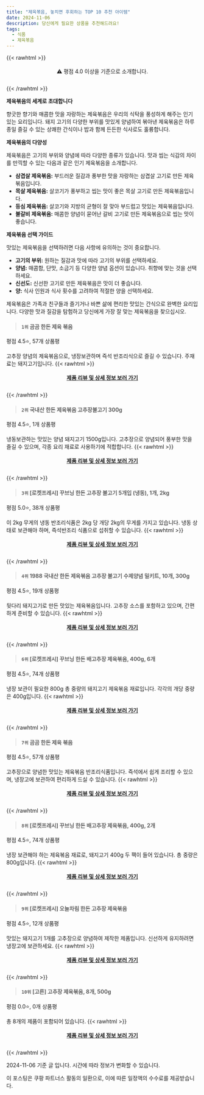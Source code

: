 ```yaml
---
title: "제육볶음, 놓치면 후회하는 TOP 10 추천 아이템"
date: 2024-11-06
description: 당신에게 필요한 상품을 추천해드려요!
tags:
  - 식품
  - 제육볶음
---
```

{{< rawhtml >}}<div class="toc" style="text-align: center; height: 50px; line-height: 2;">  <p>⚠️ 평점 4.0 이상을 기준으로 소개합니다.<br></p></div> {{< /rawhtml >}}

**제육볶음의 세계로 초대합니다**

향긋한 향기와 매콤한 맛을 자랑하는 제육볶음은 우리의 식탁을 풍성하게 해주는 인기 있는 요리입니다. 돼지 고기의 다양한 부위를 맛있게 양념하여 볶아낸 제육볶음은 하루 종일 즐길 수 있는 상쾌한 간식이나 밥과 함께 든든한 식사로도 훌륭합니다.

**제육볶음의 다양성**

제육볶음은 고기의 부위와 양념에 따라 다양한 종류가 있습니다. 맛과 씹는 식감의 차이를 만끽할 수 있는 다음과 같은 인기 제육볶음을 소개합니다.

* **삼겹살 제육볶음:** 부드러운 질감과 풍부한 맛을 자랑하는 삼겹살 고기로 만든 제육볶음입니다.
* **목살 제육볶음:** 살코기가 풍부하고 씹는 맛이 좋은 목살 고기로 만든 제육볶음입니다.
* **등심 제육볶음:** 살코기와 지방의 균형이 잘 맞아 부드럽고 맛있는 제육볶음입니다.
* **불갈비 제육볶음:** 매콤한 양념이 묻어난 갈비 고기로 만든 제육볶음으로 씹는 맛이 좋습니다.

**제육볶음 선택 가이드**

맛있는 제육볶음을 선택하려면 다음 사항에 유의하는 것이 중요합니다.

* **고기의 부위:** 원하는 질감과 맛에 따라 고기의 부위를 선택하세요.
* **양념:** 매콤함, 단맛, 소금기 등 다양한 양념 옵션이 있습니다. 취향에 맞는 것을 선택하세요.
* **신선도:** 신선한 고기로 만든 제육볶음은 맛이 더 좋습니다.
* **양:** 식사 인원과 식사 횟수를 고려하여 적절한 양을 선택하세요.

제육볶음은 가족과 친구들과 즐기거나 바쁜 삶에 편리한 맛있는 간식으로 완벽한 요리입니다. 다양한 맛과 질감을 탐험하고 당신에게 가장 잘 맞는 제육볶음을 찾으십시오.


>#### `1위` 곰곰 한돈 제육 볶음
평점 4.5⭐, 57개 상품평

고추장 양념의 제육볶음으로, 냉장보관하며 즉석 반조리식으로 즐길 수 있습니다. 주재료는 돼지고기입니다.
{{< rawhtml >}}<div class="toc" style="text-align: center; height: 50px; line-height: 2;"><p><b><a href="https://link.coupang.com/re/AFFSDP?lptag=AF5033054&pageKey=1465326735&itemId=2520044703&vendorItemId=70512939949&traceid=V0-153-31beb2030d336e22&requestid=20241106141014868321719127&token=31850C%7CMIXED">제품 리뷰 및 상세 정보 보러 가기</a></b><br></p> </div>{{< /rawhtml >}}

>#### `2위` 국내산 한돈  제육볶음 고추장불고기 300g
평점 4.5⭐, 1개 상품평

냉동보관하는 맛있는 양념 돼지고기 1500g입니다. 고추장으로 양념되어 풍부한 맛을 즐길 수 있으며, 각종 요리 재료로 사용하기에 적합합니다.
{{< rawhtml >}}<div class="toc" style="text-align: center; height: 50px; line-height: 2;"><p><b><a href="https://link.coupang.com/re/AFFSDP?lptag=AF5033054&pageKey=7265708187&itemId=18515078200&vendorItemId=73662773401&traceid=V0-153-bb669cf4cf3e7167&requestid=20241106141014868321719127&token=31850C%7CMIXED">제품 리뷰 및 상세 정보 보러 가기</a></b><br></p> </div>{{< /rawhtml >}}

>#### `3위` [로켓프레시] 꾸브닝 한돈 고추장 불고기 5개입 (냉동), 1개, 2kg
평점 5.0⭐, 38개 상품평

이 2kg 무게의 냉동 반조리식품은 2kg 당 개당 2kg의 무게를 가지고 있습니다. 냉동 상태로 보관해야 하며, 즉석반조리 식품으로 섭취할 수 있습니다.
{{< rawhtml >}}<div class="toc" style="text-align: center; height: 50px; line-height: 2;"><p><b><a href="https://link.coupang.com/re/AFFSDP?lptag=AF5033054&pageKey=8252170325&itemId=23759531436&vendorItemId=90783958092&traceid=V0-153-35ff7fd7415fe08f&clickBeacon=6832b700-9bfd-11ef-b0d5-f07a753710b3%7E3&requestid=20241106141014868321719127&token=31850C%7CMIXED">제품 리뷰 및 상세 정보 보러 가기</a></b><br></p> </div>{{< /rawhtml >}}

>#### `4위` 1988 국내산 한돈 제육볶음 고추장 불고기 수제양념 밀키트, 10개, 300g
평점 4.5⭐, 19개 상품평

뒷다리 돼지고기로 만든 맛있는 제육볶음입니다. 고추장 소스를 포함하고 있으며, 간편하게 준비할 수 있습니다.
{{< rawhtml >}}<div class="toc" style="text-align: center; height: 50px; line-height: 2;"><p><b><a href="https://link.coupang.com/re/AFFSDP?lptag=AF5033054&pageKey=8308792603&itemId=24271574991&vendorItemId=90994865154&traceid=V0-153-a296f8b33530e186&clickBeacon=6832b700-9bfd-11ef-9494-2b01d1100c32%7E3&requestid=20241106141014868321719127&token=31850C%7CMIXED">제품 리뷰 및 상세 정보 보러 가기</a></b><br></p> </div>{{< /rawhtml >}}

>#### `6위` [로켓프레시] 꾸브닝 한돈 배고추장 제육볶음, 400g, 6개
평점 4.5⭐, 74개 상품평

냉장 보관이 필요한 800g 총 중량의 돼지고기 제육볶음 재료입니다. 각각의 개당 중량은 400g입니다.
{{< rawhtml >}}<div class="toc" style="text-align: center; height: 50px; line-height: 2;"><p><b><a href="https://link.coupang.com/re/AFFSDP?lptag=AF5033054&pageKey=7699783326&itemId=20688489644&vendorItemId=87760157498&traceid=V0-153-ebbc239f2e917987&clickBeacon=6832b700-9bfd-11ef-a349-607dcee57d7c%7E3&requestid=20241106141014868321719127&token=31850C%7CMIXED">제품 리뷰 및 상세 정보 보러 가기</a></b><br></p> </div>{{< /rawhtml >}}

>#### `7위` 곰곰 한돈 제육 볶음
평점 4.5⭐, 57개 상품평

고추장으로 양념한 맛있는 제육볶음 반조리식품입니다. 즉석에서 쉽게 조리할 수 있으며, 냉장고에 보관하여 편리하게 드실 수 있습니다.
{{< rawhtml >}}<div class="toc" style="text-align: center; height: 50px; line-height: 2;"><p><b><a href="https://link.coupang.com/re/AFFSDP?lptag=AF5033054&pageKey=1465326735&itemId=19223682626&vendorItemId=86340367844&traceid=V0-153-31beb2030d336e22&requestid=20241106141014868321719127&token=31850C%7CMIXED">제품 리뷰 및 상세 정보 보러 가기</a></b><br></p> </div>{{< /rawhtml >}}

>#### `8위` [로켓프레시] 꾸브닝 한돈 배고추장 제육볶음, 400g, 2개
평점 4.5⭐, 74개 상품평

냉장 보관해야 하는 제육볶음 재료로, 돼지고기 400g 두 팩이 들어 있습니다. 총 중량은 800g입니다.
{{< rawhtml >}}<div class="toc" style="text-align: center; height: 50px; line-height: 2;"><p><b><a href="https://link.coupang.com/re/AFFSDP?lptag=AF5033054&pageKey=7699783326&itemId=20612382358&vendorItemId=87686748102&traceid=V0-153-ebbc239f2e917987&clickBeacon=6832b700-9bfd-11ef-bf16-14e7887b1437%7E3&requestid=20241106141014868321719127&token=31850C%7CMIXED">제품 리뷰 및 상세 정보 보러 가기</a></b><br></p> </div>{{< /rawhtml >}}

>#### `9위` [로켓프레시] 오늘차림 한돈 고추장 제육볶음
평점 4.5⭐, 12개 상품평

맛있는 돼지고기 1개를 고추장으로 양념하여 제작한 제품입니다. 신선하게 유지하려면 냉장고에 보관하세요.
{{< rawhtml >}}<div class="toc" style="text-align: center; height: 50px; line-height: 2;"><p><b><a href="https://link.coupang.com/re/AFFSDP?lptag=AF5033054&pageKey=6675545232&itemId=15374708923&vendorItemId=82594802321&traceid=V0-153-70f13b613431dad9&requestid=20241106141014868321719127&token=31850C%7CMIXED">제품 리뷰 및 상세 정보 보러 가기</a></b><br></p> </div>{{< /rawhtml >}}

>#### `10위` [고른] 고추장 제육볶음, 8개, 500g
평점 0.0⭐, 0개 상품평

총 8개의 제품이 포함되어 있습니다.
{{< rawhtml >}}<div class="toc" style="text-align: center; height: 50px; line-height: 2;"><p><b><a href="https://link.coupang.com/re/AFFSDP?lptag=AF5033054&pageKey=8368246875&itemId=24180028330&vendorItemId=91197932727&traceid=V0-153-16bb27e7e99ad248&clickBeacon=6832b700-9bfd-11ef-934b-27067410acc5%7E3&requestid=20241106141014868321719127&token=31850C%7CMIXED">제품 리뷰 및 상세 정보 보러 가기</a></b><br></p> </div>{{< /rawhtml >}}


2024-11-06 기준 글 입니다.
시간에 따라 정보가 변화할 수 있습니다.

이 포스팅은 쿠팡 파트너스 활동의 일환으로, 이에 따른 일정액의 수수료를 제공받습니다.